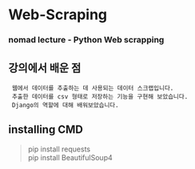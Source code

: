 # Web-Scraping
### nomad lecture - Python Web scrapping

## 강의에서 배운 점
```
 웹에서 데이터를 추출하는 데 사용되는 데이터 스크랩입니다.    
 추출한 데이터를 csv 형태로 저장하는 기능을 구현해 보았습니다.    
 Django의 역할에 대해 배워보았습니다.
```

## installing CMD
> pip install requests    
> pip install BeautifulSoup4 
